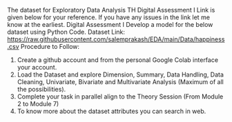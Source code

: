 The dataset for Exploratory Data Analysis TH Digital Assessment I Link is given below for your
reference. If you have any issues in the link let me know at the earliest.
Digital Assessment I
Develop a model for the below dataset using Python Code.
Dataset Link: https://raw.githubusercontent.com/salemprakash/EDA/main/Data/happiness.csv
Procedure to Follow:
1. Create a github account and from the personal Google Colab interface your account.
2. Load the Dataset and explore Dimension, Summary, Data Handling, Data Cleaning,
Univariate, Bivariate and Multivariate Analysis (Maximum of all the possibilities).
3. Complete your task in parallel align to the Theory Session (From Module 2 to Module 7)
4. To know more about the dataset attributes you can search in web.
